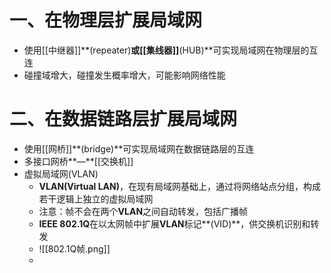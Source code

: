 # 一、在物理层扩展局域网
- 使用[[中继器]]**(repeater)**或[[集线器]]**(HUB)**可实现局域网在物理层的互连
- 碰撞域增大，碰撞发生概率增大，可能影响网络性能
# 二、在数据链路层扩展局域网
- 使用[[网桥]]**(bridge)**可实现局域网在数据链路层的互连
- 多接口网桥**—**[[交换机]]
- 虚拟局域网(VLAN)
	- **VLAN(Virtual LAN)**，在现有局域网基础上，通过将网络站点分组，构成若干逻辑上独立的虚拟局域网
	- 注意：帧不会在两个**VLAN**之间自动转发，包括广播帧
	- **IEEE 802.1Q**在以太网帧中扩展**VLAN**标记**(VID)**，供交换机识别和转发
	- ![[802.1Q帧.png]]
	- 